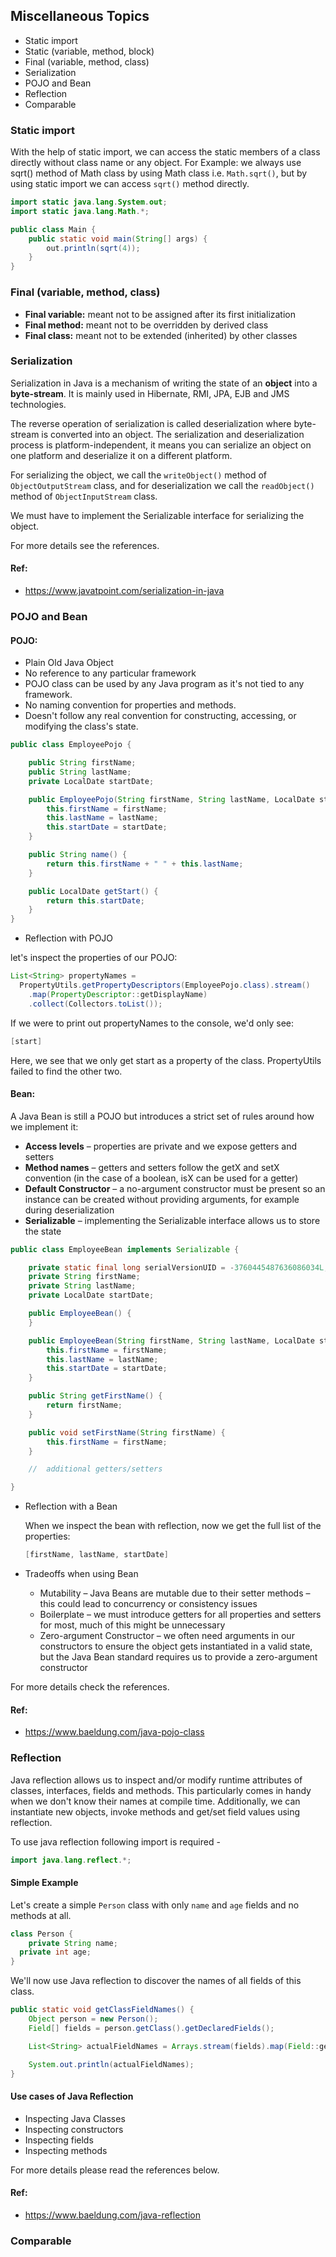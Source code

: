 ## Miscellaneous Topics
- Static import
- Static (variable, method, block)
- Final (variable, method, class)
- Serialization
- POJO and Bean
- Reflection
- Comparable

### Static import
With the help of static import, we can access the static members of a class directly without class name or any object.
For Example: we always use sqrt() method of Math class by using Math class i.e. `Math.sqrt()`, but by using static import we can access `sqrt()` method directly.

```java
import static java.lang.System.out;
import static java.lang.Math.*;

public class Main {
    public static void main(String[] args) {
        out.println(sqrt(4));
    }
}
```

### Final (variable, method, class)
- **Final variable:** meant not to be assigned after its first initialization
- **Final method:** meant not to be overridden by derived class
- **Final class:** meant not to be extended (inherited) by other classes

### Serialization
Serialization in Java is a mechanism of writing the state of an **object** into a **byte-stream**. 
It is mainly used in Hibernate, RMI, JPA, EJB and JMS technologies.

The reverse operation of serialization is called deserialization where byte-stream is converted into an object. 
The serialization and deserialization process is platform-independent, it means you can serialize an object on one platform and deserialize it on a different platform.

For serializing the object, we call the `writeObject()` method of `ObjectOutputStream` class, 
and for deserialization we call the `readObject()` method of `ObjectInputStream` class.

We must have to implement the Serializable interface for serializing the object.

For more details see the references. 

#### Ref: 
- https://www.javatpoint.com/serialization-in-java

### POJO and Bean

#### POJO:
- Plain Old Java Object
- No reference to any particular framework
- POJO class can be used by any Java program as it's not tied to any framework.
- No naming convention for properties and methods.
- Doesn't follow any real convention for constructing, accessing, or modifying the class's state.

```java
public class EmployeePojo {

    public String firstName;
    public String lastName;
    private LocalDate startDate;

    public EmployeePojo(String firstName, String lastName, LocalDate startDate) {
        this.firstName = firstName;
        this.lastName = lastName;
        this.startDate = startDate;
    }

    public String name() {
        return this.firstName + " " + this.lastName;
    }

    public LocalDate getStart() {
        return this.startDate;
    }
}
```

- Reflection with POJO

let's inspect the properties of our POJO:

```java
List<String> propertyNames =
  PropertyUtils.getPropertyDescriptors(EmployeePojo.class).stream()
    .map(PropertyDescriptor::getDisplayName)
    .collect(Collectors.toList());
```

If we were to print out propertyNames to the console, we'd only see:

```java
[start]
```

Here, we see that we only get start as a property of the class. PropertyUtils failed to find the other two.

#### Bean:
A Java Bean is still a POJO but introduces a strict set of rules around how we implement it:

- **Access levels** – properties are private and we expose getters and setters
- **Method names** – getters and setters follow the getX and setX convention (in the case of a boolean, isX can be used for a getter)
- **Default Constructor** – a no-argument constructor must be present so an instance can be created without providing arguments, for example during deserialization
- **Serializable** – implementing the Serializable interface allows us to store the state

```java
public class EmployeeBean implements Serializable {

    private static final long serialVersionUID = -3760445487636086034L;
    private String firstName;
    private String lastName;
    private LocalDate startDate;

    public EmployeeBean() {
    }

    public EmployeeBean(String firstName, String lastName, LocalDate startDate) {
        this.firstName = firstName;
        this.lastName = lastName;
        this.startDate = startDate;
    }

    public String getFirstName() {
        return firstName;
    }

    public void setFirstName(String firstName) {
        this.firstName = firstName;
    }

    //  additional getters/setters

}
```

- Reflection with a Bean

    When we inspect the bean with reflection, now we get the full list of the properties:
    ```java
    [firstName, lastName, startDate] 
    ```

- Tradeoffs when using Bean
  - Mutability – Java Beans are mutable due to their setter methods – this could lead to concurrency or consistency issues
  - Boilerplate – we must introduce getters for all properties and setters for most, much of this might be unnecessary 
  - Zero-argument Constructor – we often need arguments in our constructors to ensure the object gets instantiated in a valid state, but the Java Bean standard requires us to provide a zero-argument constructor

For more details check the references. 

#### Ref:
- https://www.baeldung.com/java-pojo-class


### Reflection
Java reflection allows us to inspect and/or modify runtime attributes of classes, interfaces, fields and methods. 
This particularly comes in handy when we don't know their names at compile time.
Additionally, we can instantiate new objects, invoke methods and get/set field values using reflection.

To use java reflection following import is required - 

```java
import java.lang.reflect.*;
```

#### Simple Example
Let's create a simple `Person` class with only `name` and `age` fields and no methods at all.

```java
class Person {
    private String name;
  private int age;
}
```

We'll now use Java reflection to discover the names of all fields of this class.

```java
public static void getClassFieldNames() {
    Object person = new Person();
    Field[] fields = person.getClass().getDeclaredFields();

    List<String> actualFieldNames = Arrays.stream(fields).map(Field::getName).toList();

    System.out.println(actualFieldNames);
}
```

#### Use cases of Java Reflection
- Inspecting Java Classes
- Inspecting constructors
- Inspecting fields
- Inspecting methods

For more details please read the references below. 

#### Ref:
- https://www.baeldung.com/java-reflection


### Comparable

